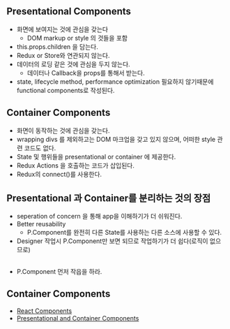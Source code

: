 ## Presentational Components
 - 화면에 보여지는 것에 관심을 갖는다
    - DOM markup or style 의 것들을 포함
 - this.props.children 을 담는다.
 - Redux or Store와 연관되지 않는다.
 - 데이터의 로딩 같은 것에 관심을 두지 않는다. 
    - 데이터나 Callback을 props를 통해서 받는다.
 - state, lifecycle method, performance optimization 필요하지 않기때문에 functional components로 작성된다.

## Container Components
 - 화면이 동작하는 것에 관심을 갖는다.
 - wrapping divs 를 제외하고는 DOM 마크업을 갖고 있지 않으며, 어떠한 style 관련 코드도 없다.
 - State 및 행위들을 presentational or container 에 제공한다.
 - Redux Actions 을 호출하는 코드가 삽입된다.
 - Redux의 connect()를 사용한다.

## Presentational 과 Container를 분리하는 것의 장점
 - seperation of concern 을 통해 app을 이해하기가 더 쉬워진다.
 - Better reusability
    - P.Component를 완전히 다른 State를 사용하는 다른 소스에 사용할 수 있다. 
 - Designer 작업시 P.Component만 보면 되므로 작업하기가 더 쉽다(로직이 없으므로)

## 
- P.Component 먼저 작읍을 하라.
    

## Container Components
- [React Components](https://medium.com/@learnreact/container-components-c0e67432e005#.dizbxjiyl)
- [Presentational and Container Components](https://medium.com/@dan_abramov/smart-and-dumb-components-7ca2f9a7c7d0)